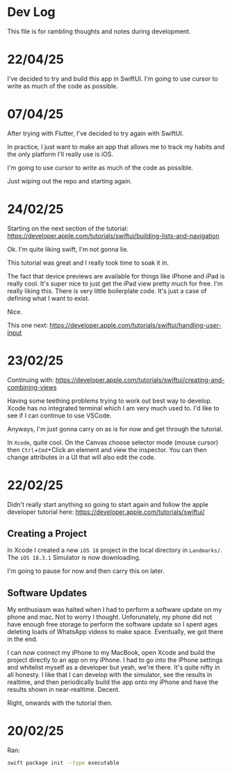 # Dev Log


This file is for rambling thoughts and notes during development.

# 22/04/25

I've decided to try and build this app in SwiftUI. I'm going to use cursor to write as much of the code as possible.

# 07/04/25

After trying with Flutter, I've decided to try again with SwiftUI.

In practice, I just want to make an app that allows me to track my habits 
and the only platform I'll really use is iOS.

I'm going to use cursor to write as much of the code as possible.

Just wiping out the repo and starting again.

# 24/02/25

Starting on the next section of the tutorial: https://developer.apple.com/tutorials/swiftui/building-lists-and-navigation

Ok. I'm quite liking swift, I'm not gonna lie.

This tutorial was great and I really took time to soak it in.

The fact that device previews are available for things like iPhone and iPad is really cool. 
It's super nice to just get the iPad view pretty much for free. I'm really liking this. There
is very little boilerplate code. It's just a case of defining what I want to exist. 

Nice.

This one next: https://developer.apple.com/tutorials/swiftui/handling-user-input

# 23/02/25

Continuing with: https://developer.apple.com/tutorials/swiftui/creating-and-combining-views

Having some teething problems trying to work out best way to develop. Xcode has no integrated terminal which I am very much used to.
I'd like to see if I can continue to use VSCode.

Anyways, I'm just gonna carry on as is for now and get through the tutorial.

In `Xcode`, quite cool. On the Canvas choose selector mode (mouse cursor) then `Ctrl`+`Cmd`+Click an element and view the inspector. 
You can then change attributes in a UI that will also edit the code.

# 22/02/25

Didn't really start anything so going to start again and follow the apple developer tutorial here:
https://developer.apple.com/tutorials/swiftui/

## Creating a Project

In Xcode I created a new `iOS 18` project in the local directory in `Landmarks/`. The `iOS 18.3.1` Simulator is now downloading.

I'm going to pause for now and then carry this on later.

## Software Updates

My enthusiasm was halted when I had to perform a software update on my phone and mac. Not to worry I thought.
Unforunately, my phone did not have enough free storage to perform the software update so I spent ages deleting loads of WhatsApp
videos to make space. Eventually, we got there in the end.

I can now connect my iPhone to my MacBook, open Xcode and build the project directly to an app on my iPhone.
I had to go into the iPhone settings and whitelist myself as a developer but yeah, we're there. It's quite
nifty in all honesty. I like that I can develop with the simulator, see the results in realtime, and then periodically build the
app onto my iPhone and have the results shown in near-realtime. Decent.

Right, onwards with the tutorial then.

# 20/02/25

Ran:

```bash
swift package init --type executable
```